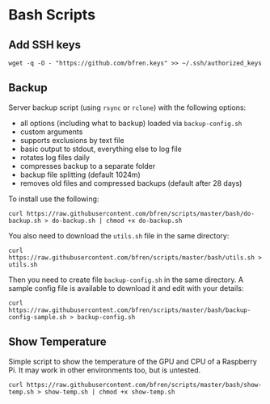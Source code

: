 # Bash Scripts

## Add SSH keys

`wget -q -O - "https://github.com/bfren.keys" >> ~/.ssh/authorized_keys`

## Backup

Server backup script (using `rsync` or `rclone`) with the following options:

- all options (including what to backup) loaded via `backup-config.sh`
- custom arguments
- supports exclusions by text file
- basic output to stdout, everything else to log file
- rotates log files daily
- compresses backup to a separate folder
- backup file splitting (default 1024m)
- removes old files and compressed backups (default after 28 days)

To install use the following:

`curl https://raw.githubusercontent.com/bfren/scripts/master/bash/do-backup.sh > do-backup.sh | chmod +x do-backup.sh`

You also need to download the `utils.sh` file in the same directory:

`curl https://raw.githubusercontent.com/bfren/scripts/master/bash/utils.sh > utils.sh`

Then you need to create file `backup-config.sh` in the same directory.  A sample config file is available to download it
and edit with your details:

`curl https://raw.githubusercontent.com/bfren/scripts/master/bash/backup-config-sample.sh > backup-config.sh`

## Show Temperature

Simple script to show the temperature of the GPU and CPU of a Raspberry Pi.  It may work in other environments too,
but is untested.

`curl https://raw.githubusercontent.com/bfren/scripts/master/bash/show-temp.sh > show-temp.sh | chmod +x show-temp.sh`
